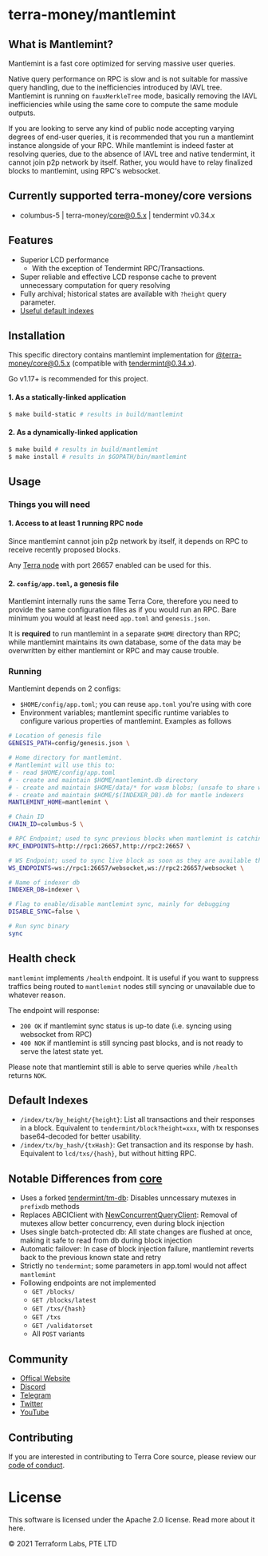 # terra-money/mantlemint


## What is Mantlemint?

Mantlemint is a fast core optimized for serving massive user queries.

Native query performance on RPC is slow and is not suitable for massive query handling, due to the inefficiencies introduced by IAVL tree. Mantlemint is running on `fauxMerkleTree` mode, basically removing the IAVL inefficiencies while using the same core to compute the same module outputs. 

If you are looking to serve any kind of public node accepting varying degrees of end-user queries, it is recommended that you run a mantlemint instance alongside of your RPC. While mantlemint is indeed faster at resolving queries, due to the absence of IAVL tree and native tendermint, it cannot join p2p network by itself. Rather, you would have to relay finalized blocks to mantlemint, using RPC's websocket.

## Currently supported terra-money/core versions
- columbus-5 | terra-money/core@0.5.x | tendermint v0.34.x


## Features

- Superior LCD performance
    - With the exception of Tendermint RPC/Transactions.
- Super reliable and effective LCD response cache to prevent unnecessary computation for query resolving
- Fully archival; historical states are available with `?height` query parameter.
- [Useful default indexes](#default-indexes)


## Installation

This specific directory contains mantlemint implementation for [@terra-money/core@0.5.x](https://github.com/terra-money/core) (compatible with [tendermint@0.34.x](https://github.com/tendermint/tendermint)).

Go v1.17+ is recommended for this project.

#### 1. As a statically-linked application
```sh
$ make build-static # results in build/mantlemint
```

#### 2. As a dynamically-linked application
```sh
$ make build # results in build/mantlemint
$ make install # results in $GOPATH/bin/mantlemint
```

## Usage

### Things you will need

#### 1. Access to at least 1 running RPC node

Since mantlemint cannot join p2p network by itself, it depends on RPC to receive recently proposed blocks.

Any [Terra node](https://github.com/terra-money/core) with port 26657 enabled can be used for this.

#### 2. `config/app.toml`, a genesis file

Mantlemint internally runs the same Terra Core, therefore you need to provide the same configuration files as if you would run an RPC. Bare minimum you would at least need `app.toml` and `genesis.json`.

It is __required__ to run mantlemint in a separate `$HOME` directory than RPC; while mantlemint maintains its own database, some of the data may be overwritten by either mantlemint or RPC and may cause trouble.


### Running

Mantlemint depends on 2 configs:
- `$HOME/config/app.toml`; you can reuse `app.toml` you're using with core
- Environment variables; mantlemint specific runtime variables to configure various properties of mantlemint. Examples as follows

```sh
# Location of genesis file
GENESIS_PATH=config/genesis.json \

# Home directory for mantlemint.
# Mantlemint will use this to:
# - read $HOME/config/app.toml
# - create and maintain $HOME/mantlemint.db directory
# - create and maintain $HOME/data/* for wasm blobs; (unsafe to share with RPC!)
# - create and maintain $HOME/$(INDEXER_DB).db for mantle indexers
MANTLEMINT_HOME=mantlemint \

# Chain ID 
CHAIN_ID=columbus-5 \

# RPC Endpoint; used to sync previous blocks when mantlemint is catching up
RPC_ENDPOINTS=http://rpc1:26657,http://rpc2:26657 \

# WS Endpoint; used to sync live block as soon as they are available through RPC websocket  
WS_ENDPOINTS=ws://rpc1:26657/websocket,ws://rpc2:26657/websocket \

# Name of indexer db
INDEXER_DB=indexer \

# Flag to enable/disable mantlemint sync, mainly for debugging
DISABLE_SYNC=false \

# Run sync binary
sync
```

## Health check

`mantlemint` implements `/health` endpoint. It is useful if you want to suppress traffics being routed to `mantlemint` nodes still syncing or unavailable due to whatever reason.

The endpoint will response:
- `200 OK` if mantlemint sync status is up-to date (i.e. syncing using websocket from RPC)
- `400 NOK` if mantlemint is still syncing past blocks, and is not ready to serve the latest state yet.

Please note that mantlemint still is able to serve queries while `/health` returns `NOK`.

## Default Indexes

- `/index/tx/by_height/{height}`: List all transactions and their responses in a block. Equivalent to `tendermint/block?height=xxx`, with tx responses base64-decoded for better usability.
- `/index/tx/by_hash/{txHash}`: Get transaction and its response by hash. Equivalent to `lcd/txs/{hash}`, but without hitting RPC.

## Notable Differences from [core](https://github.com/terra-money/core)

- Uses a forked [tendermint/tm-db](https://github.com/terra-money/tm-db/commit/c71e8b6e9f20d7f5be32527db4a92ae19ac0d2b2): Disables unncessary mutexes in `prefixdb` methods
- Replaces ABCIClient with [NewConcurrentQueryClient](https://github.com/terra-money/mantlemint/blob/main/mantlemint/client.go#L110): Removal of mutexes allow better concurrency, even during block injection
- Uses single batch-protected db: All state changes are flushed at once, making it safe to read from db during block injection
- Automatic failover: In case of block injection failure, mantlemint reverts back to the previous known state and retry
- Strictly no `tendermint`; some parameters in app.toml would not affect `mantlemint`
- Following endpoints are  not implemented
  - `GET /blocks/`
  - `GET /blocks/latest`
  - `GET /txs/{hash}`
  - `GET /txs`
  - `GET /validatorset`
  - All `POST` variants


## Community

- [Offical Website](https://terra.money)
- [Discord](https://discord.gg/e29HWwC2Mz)
- [Telegram](https://t.me/terra_announcements)
- [Twitter](https://twitter.com/terra_money)
- [YouTube](https://goo.gl/3G4T1z)

## Contributing

If you are interested in contributing to Terra Core source, please review our [code of conduct](./CODE_OF_CONDUCT.md).

# License

This software is licensed under the Apache 2.0 license. Read more about it here.

© 2021 Terraform Labs, PTE LTD
